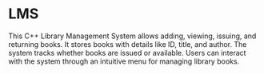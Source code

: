 # LMS
This C++ Library Management System allows adding, viewing, issuing, and returning books. It stores books with details like ID, title, and author. The system tracks whether books are issued or available. Users can interact with the system through an intuitive menu for managing library books.
